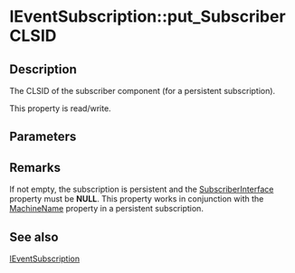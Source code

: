 # IEventSubscription::put_SubscriberCLSID

## Description

The CLSID of the subscriber component (for a persistent subscription).

This property is read/write.

## Parameters

## Remarks

If not empty, the subscription is persistent and the [SubscriberInterface](https://learn.microsoft.com/windows/desktop/api/eventsys/nf-eventsys-ieventsubscription-get_subscriberinterface) property must be **NULL**. This property works in conjunction with the [MachineName](https://learn.microsoft.com/windows/desktop/api/eventsys/nf-eventsys-ieventsubscription-get_machinename) property in a persistent subscription.

## See also

[IEventSubscription](https://learn.microsoft.com/windows/desktop/api/eventsys/nn-eventsys-ieventsubscription)